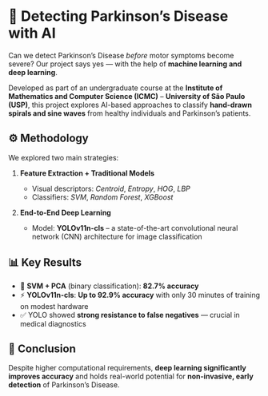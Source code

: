 

# 🧠 Detecting Parkinson’s Disease with AI

Can we detect Parkinson’s Disease *before* motor symptoms become severe?
Our project says yes — with the help of **machine learning and deep learning**.

Developed as part of an undergraduate course at the **Institute of Mathematics and Computer Science (ICMC)** – **University of São Paulo (USP)**, this project explores AI-based approaches to classify **hand-drawn spirals and sine waves** from healthy individuals and Parkinson’s patients.

## ⚙️ Methodology

We explored two main strategies:

1. **Feature Extraction + Traditional Models**

   * Visual descriptors: *Centroid*, *Entropy*, *HOG*, *LBP*
   * Classifiers: *SVM*, *Random Forest*, *XGBoost*

2. **End-to-End Deep Learning**

   * Model: **YOLOv11n-cls** – a state-of-the-art convolutional neural network (CNN) architecture for image classification

## 📊 Key Results

* 🧪 **SVM + PCA** (binary classification): **82.7% accuracy**
* ⚡ **YOLOv11n-cls**: **Up to 92.9% accuracy** with only 30 minutes of training on modest hardware
* ✅ YOLO showed **strong resistance to false negatives** — crucial in medical diagnostics

## 🧾 Conclusion

Despite higher computational requirements, **deep learning significantly improves accuracy** and holds real-world potential for **non-invasive, early detection** of Parkinson’s Disease.
